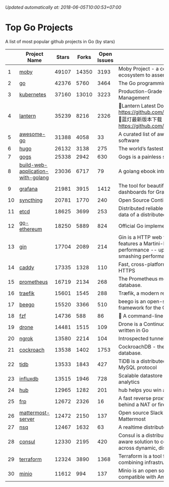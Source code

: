 *Updated automatically at: 2018-06-05T10:00:53+07:00* 
# Top Go Projects
A list of most popular github projects in Go (by stars)

|    | Project Name | Stars | Forks | Open Issues | Description |
| -- | ------------ | ----- | ----- | ----------- | ----------- |
| 1 | [moby](https://github.com/moby/moby) | 49107 | 14350 | 3193 | Moby Project - a collaborative project for the container ecosystem to assemble container-based systems |
| 2 | [go](https://github.com/golang/go) | 42376 | 5760 | 3464 | The Go programming language |
| 3 | [kubernetes](https://github.com/kubernetes/kubernetes) | 37160 | 13010 | 3223 | Production-Grade Container Scheduling and Management |
| 4 | [lantern](https://github.com/getlantern/lantern) | 35239 | 8216 | 2326 | 🔴Lantern Latest Download https://github.com/getlantern/lantern/releases/tag/latest 🔴蓝灯最新版本下载 https://github.com/getlantern/forum/issues/833 🔴  |
| 5 | [awesome-go](https://github.com/avelino/awesome-go) | 31388 | 4058 | 33 | A curated list of awesome Go frameworks, libraries and software |
| 6 | [hugo](https://github.com/gohugoio/hugo) | 26132 | 3138 | 275 | The world’s fastest framework for building websites. |
| 7 | [gogs](https://github.com/gogs/gogs) | 25338 | 2942 | 630 | Gogs is a painless self-hosted Git service. |
| 8 | [build-web-application-with-golang](https://github.com/astaxie/build-web-application-with-golang) | 23036 | 6717 | 79 | A golang ebook intro how to build a web with golang |
| 9 | [grafana](https://github.com/grafana/grafana) | 21981 | 3915 | 1412 | The tool for beautiful monitoring and metric analytics & dashboards for Graphite, InfluxDB & Prometheus & More |
| 10 | [syncthing](https://github.com/syncthing/syncthing) | 20781 | 1770 | 240 | Open Source Continuous File Synchronization |
| 11 | [etcd](https://github.com/coreos/etcd) | 18625 | 3699 | 253 | Distributed reliable key-value store for the most critical data of a distributed system |
| 12 | [go-ethereum](https://github.com/ethereum/go-ethereum) | 18250 | 5889 | 824 | Official Go implementation of the Ethereum protocol |
| 13 | [gin](https://github.com/gin-gonic/gin) | 17704 | 2089 | 214 | Gin is a HTTP web framework written in Go (Golang). It features a Martini-like API with much better performance -- up to 40 times faster. If you need smashing performance, get yourself some Gin. |
| 14 | [caddy](https://github.com/mholt/caddy) | 17335 | 1328 | 110 | Fast, cross-platform HTTP/2 web server with automatic HTTPS |
| 15 | [prometheus](https://github.com/prometheus/prometheus) | 16719 | 2134 | 268 | The Prometheus monitoring system and time series database. |
| 16 | [traefik](https://github.com/containous/traefik) | 15601 | 1545 | 288 | Træfik, a modern reverse proxy |
| 17 | [beego](https://github.com/astaxie/beego) | 15520 | 3366 | 510 | beego is an open-source, high-performance web framework for the Go programming language. |
| 18 | [fzf](https://github.com/junegunn/fzf) | 14736 | 588 | 86 | :cherry_blossom: A command-line fuzzy finder |
| 19 | [drone](https://github.com/drone/drone) | 14481 | 1515 | 109 | Drone is a Continuous Delivery platform built on Docker, written in Go |
| 20 | [ngrok](https://github.com/inconshreveable/ngrok) | 13580 | 2214 | 104 | Introspected tunnels to localhost |
| 21 | [cockroach](https://github.com/cockroachdb/cockroach) | 13538 | 1402 | 1753 | CockroachDB - the open source, cloud-native SQL database. |
| 22 | [tidb](https://github.com/pingcap/tidb) | 13533 | 1843 | 427 | TiDB is a distributed HTAP database compatible with the MySQL protocol  |
| 23 | [influxdb](https://github.com/influxdata/influxdb) | 13515 | 1946 | 728 | Scalable datastore for metrics, events, and real-time analytics |
| 24 | [hub](https://github.com/github/hub) | 12965 | 1282 | 201 | hub helps you win at git. |
| 25 | [frp](https://github.com/fatedier/frp) | 12672 | 2326 | 16 | A fast reverse proxy to help you expose a local server behind a NAT or firewall to the internet. |
| 26 | [mattermost-server](https://github.com/mattermost/mattermost-server) | 12472 | 2150 | 137 | Open source Slack-alternative in Golang and React - Mattermost |
| 27 | [nsq](https://github.com/nsqio/nsq) | 12467 | 1632 | 63 | A realtime distributed messaging platform |
| 28 | [consul](https://github.com/hashicorp/consul) | 12330 | 2195 | 420 | Consul is a distributed, highly available, and data center aware solution to connect and configure applications across dynamic, distributed infrastructure. |
| 29 | [terraform](https://github.com/hashicorp/terraform) | 12324 | 3890 | 1368 | Terraform is a tool for building, changing, and combining infrastructure safely and efficiently. |
| 30 | [minio](https://github.com/minio/minio) | 11612 | 994 | 137 | Minio is an open source object storage server compatible with Amazon S3 APIs |
